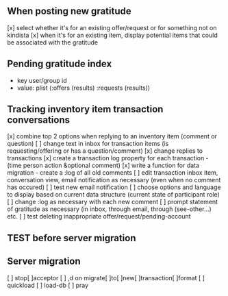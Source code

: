 ## When posting new gratitude
[x] select whether it's for an existing offer/request or for something not on kindista
[x] when it's for an existing item, display potential items that could be associated with the gratitude

## Pending gratitude index
- key user/group id
- value: plist (:offers (results) :requests (results))

## Tracking inventory item transaction conversations
[x] combine top 2 options when replying to an inventory item (comment or question)
[ ] change text in inbox for transaction items (is requesting/offering or has a question/comment)
[x] change replies to transactions
[x] create a transaction log property for each transaction
     - (time person action &optional comment)
[x] write a function for data migration
     - create a :log of all old comments
[ ] edit transaction inbox item, conversation view, email notification as necessary (even when no comment has occured)
[ ] test new email notification
[ ] choose options and language to display based on current data structure (current state of participant role)
[ ] change :log as necessary with each new comment
[ ] prompt statement of gratitude as necessary (in inbox, through email, through (see-other...) etc.
[ ] test deleting inappropriate offer/request/pending-account

## TEST before server migration

## Server migration
[ ] stop[ ]acceptor
[ ] ,d on migrate[ ]to[ ]new[ ]transaction[ ]format
[ ] quickload
[ ] load-db
[ ] pray

